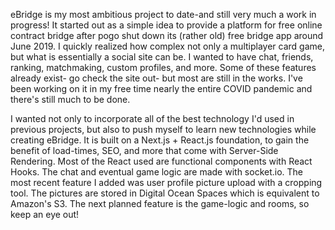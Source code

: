 
eBridge is my most ambitious project to date-and still very much a work in progress!
It started out as a simple idea to provide a platform for free online contract bridge
after pogo shut down its (rather old) free bridge app around June 2019. I quickly realized
how complex not only a multiplayer card game, but what is essentially a social site can be.
I wanted to have chat, friends, ranking, matchmaking, custom profiles, and more. Some of these
features already exist- go check the site out- but most are still in the works. I've been working
on it in my free time nearly the entire COVID pandemic and there's still much to be done.

I wanted not only to incorporate all of the best technology I'd used in previous projects,
but also to push myself to learn new technologies while creating eBridge. It is built on
a Next.js + React.js foundation, to gain the benefit of load-times, SEO, and more that come with 
Server-Side Rendering. Most of the React used are functional components with React Hooks. The chat
and eventual game logic are made with socket.io. The most recent feature I added was user profile
picture upload with a cropping tool. The pictures are stored in Digital Ocean Spaces which is
equivalent to Amazon's S3. The next planned feature is the game-logic and rooms, so keep an eye out!